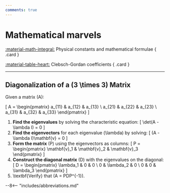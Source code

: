 ```yaml
---
comments: true
---
```


# Mathematical marvels

<div class="grid" markdown>

<a href = '../hosted/KYA323_Constants_and_constants_and_formulae.pdf'>:material-math-integral:</a> Physical constants and mathematical formulae
{ .card }

<a href = '../hosted/CLEBSCH_GORDAN.pdf.pdf'>:material-table-heart:</a> Clebsch-Gordan coefficients
{ .card }

</div>

---


## Diagonalization of a \(3 \times 3\) Matrix

Given a matrix \(A\):

\[
A = \begin{pmatrix}
a_{11} & a_{12} & a_{13} \\
a_{21} & a_{22} & a_{23} \\
a_{31} & a_{32} & a_{33}
\end{pmatrix}
\]

1. **Find the eigenvalues** by solving the characteristic equation:
\[
\det(A - \lambda I) = 0
\]
2. **Find the eigenvectors** for each eigenvalue \(\lambda\) by solving:
\[
(A - \lambda I)\mathbf{v} = 0
\]
3. **Form the matrix** \(P\) using the eigenvectors as columns:
\[
P = \begin{pmatrix}
\mathbf{v}_1 & \mathbf{v}_2 & \mathbf{v}_3
\end{pmatrix}
\]
4. **Construct the diagonal matrix** \(D\) with the eigenvalues on the diagonal:
\[
D = \begin{pmatrix}
\lambda_1 & 0 & 0 \\
0 & \lambda_2 & 0 \\
0 & 0 & \lambda_3
\end{pmatrix}
\]
5. \textbf{Verify} that \(A = PDP^{-1}\).

--8<-- "includes/abbreviations.md"
